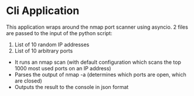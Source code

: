 # Cli Application 
This application wraps around the nmap port scanner using asyncio.
2 files are passed to the input of the python script:
1. List of 10 random IP addresses
2. List of 10 arbitrary ports
- It runs an nmap scan (with default configuration which scans the top 1000 most used ports on an IP address)
- Parses the output of nmap -a (determines which ports are open, which are closed)
- Outputs the result to the console in json format
